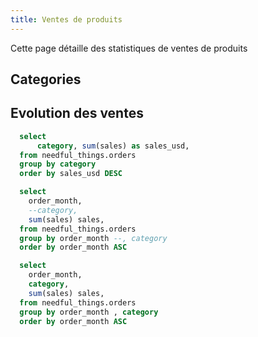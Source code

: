 ```yaml
---
title: Ventes de produits
---
```


Cette page détaille des statistiques de ventes de produits


## Categories

<BarChart
  data={categories}
  x=category
  y=sales_usd
  swapXY=true
/>

## Evolution des ventes 
<LineChart
  data={sales_by_date}
  x=order_month
  y=sales
/>

<BarChart
  data={sales_by_date_with_cat}
  x=order_month
  y=sales
  series=category
/>









```sql categories
  select
      category, sum(sales) as sales_usd,
  from needful_things.orders
  group by category
  order by sales_usd DESC
```

```sql sales_by_date
  select
    order_month, 
    --category, 
    sum(sales) sales,
  from needful_things.orders
  group by order_month --, category
  order by order_month ASC
```

```sql sales_by_date_with_cat
  select
    order_month, 
    category, 
    sum(sales) sales,
  from needful_things.orders
  group by order_month , category
  order by order_month ASC
```
